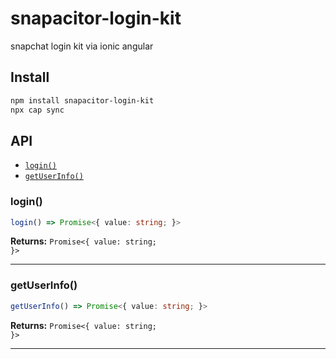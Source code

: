 # snapacitor-login-kit

snapchat login kit via ionic angular

## Install

```bash
npm install snapacitor-login-kit
npx cap sync
```

## API

<docgen-index>

* [`login()`](#login)
* [`getUserInfo()`](#getuserinfo)

</docgen-index>

<docgen-api>
<!--Update the source file JSDoc comments and rerun docgen to update the docs below-->

### login()

```typescript
login() => Promise<{ value: string; }>
```

**Returns:** <code>Promise&lt;{ value: string; }&gt;</code>

--------------------


### getUserInfo()

```typescript
getUserInfo() => Promise<{ value: string; }>
```

**Returns:** <code>Promise&lt;{ value: string; }&gt;</code>

--------------------

</docgen-api>
